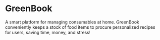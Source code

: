 # GreenBook

A smart platform for managing consumables at home. GreenBook conveniently keeps a stock of food items to procure personalized recipes for users, saving time, money, and stress!
